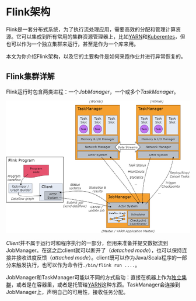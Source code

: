 # Flink架构

Flink是一套分布式系统，为了执行流处理应用，需要高效的分配和管理计算资源。它可以集成到所有常用的集群资源管理器上，比如[YARN](https://hadoop.apache.org/docs/stable/hadoop-yarn/hadoop-yarn-site/YARN.html)和[Kuberentes](https://kubernetes.io/)，但也可以作为一个独立集群来运行，甚至是作为一个库来用。

本文为你介绍Flink架构，以及它的主要构件是如何来跑作业并进行异常恢复的。

## Flink集群详解

Flink运行时包含两类进程：一个*JobManager*，一个或多个*TaskManager*。

![03概念-04Flink架构-01.png](img/03概念-04Flink架构-01.png)

*Client*并不属于运行时和程序执行的一部分，但用来准备并提交数据流到JobManager。在这之后client就可以断开了（*detached mode*），也可以保持连接并接收进度反馈（*attached mode*）。client既可以作为Java/Scala程序的一部分来触发执行，也可以作为命令行`./bin/flink run ....`。

JobManager和TaskManager可能以不同的方式启动：直接在机器上作为[独立集群](../07部署/03资源支撑/01独立部署/01概要.md)，或者是在容器里，或者是托管给[YARN](../07部署/03资源支撑/03YARN.md)这种东西。TaskManager会连接到JobManager上，声明自己的可用性，接收任务分配。

